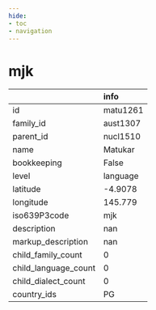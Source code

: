```yaml
---
hide:
- toc
- navigation
---
```

# mjk
|                      | info     |
|:---------------------|:---------|
| id                   | matu1261 |
| family_id            | aust1307 |
| parent_id            | nucl1510 |
| name                 | Matukar  |
| bookkeeping          | False    |
| level                | language |
| latitude             | -4.9078  |
| longitude            | 145.779  |
| iso639P3code         | mjk      |
| description          | nan      |
| markup_description   | nan      |
| child_family_count   | 0        |
| child_language_count | 0        |
| child_dialect_count  | 0        |
| country_ids          | PG       |